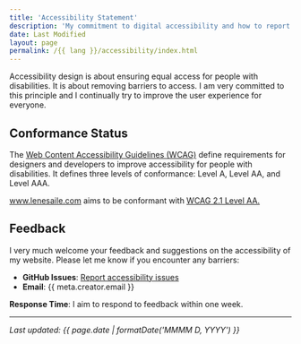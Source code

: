 ```yaml
---
title: 'Accessibility Statement'
description: 'My commitment to digital accessibility and how to report accessibility issues.'
date: Last Modified
layout: page
permalink: /{{ lang }}/accessibility/index.html
---
```


Accessibility design is about ensuring equal access for people with disabilities. It is about removing barriers to access. I am very committed to this principle and I continually try to improve the user experience for everyone.

## Conformance Status

The [Web Content Accessibility Guidelines (WCAG)](https://www.w3.org/WAI/standards-guidelines/wcag/) define requirements for designers and developers to improve accessibility for people with disabilities. It defines three levels of conformance: Level A, Level AA, and Level AAA.

www.lenesaile.com aims to be conformant with [WCAG 2.1 Level AA.](https://www.w3.org/WAI/standards-guidelines/wcag/)

## Feedback

I very much welcome your feedback and suggestions on the accessibility of my website.
Please let me know if you encounter any barriers:

- **GitHub Issues**: [Report accessibility issues](https://github.com/madrilene/lenesaile.com/issues)
- **Email**: {{ meta.creator.email }}

**Response Time**: I aim to respond to feedback within one week.

---

*Last updated: {{ page.date | formatDate('MMMM D, YYYY') }}*

